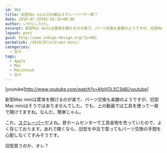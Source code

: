 ```yaml
---
id: 962
title: 旧型Mac miniの分解はスクレーパーで一発？
date: 2010-07-29T02:58:15+00:00
author: いがらしたけし
excerpt: 新型Mac miniは筐体を開けるのが楽で、パーツ交換も楽勝のようですが、旧型Mac miniはそうではありませんでした。でも、上の動画では工具を使って一発で開けてますね。
layout: post
guid: http://www.indigo-design.org/?p=962
permalink: /2010/07/old-mac-mini/
categories:
  - 日々
tags:
  - Apple
  - Mac
  - Macintosh
  - 日々
---
```

[youtube]http://www.youtube.com/watch?v=AfpVOL5C3d8[/youtube]

新型Mac miniは筐体を開けるのが楽で、パーツ交換も楽勝のようですが、旧型Mac miniはそうではありませんでした。でも、上の動画では工具を使って一発で開けてますね。なんだ、簡単じゃん。

これ、[スクレーパー](http://www.amazon.co.jp/gp/product/B000AQOEYC?ie=UTF8&tag=kamiigusajiko-22&linkCode=as2&camp=247&creative=7399&creativeASIN=B000AQOEYC)<img src="http://www.assoc-amazon.jp/e/ir?t=kamiigusajiko-22&#038;l=as2&#038;o=9&#038;a=B000AQOEYC" width="1" height="1" border="0" alt="" style="border:none !important; margin:0px !important; padding:0px !important;" />だよね。昔ホームセンターで工具金物を売っていたので、よく存じております。あれで開くなら、旧型を中古で買ってもパーツ交換の手間を心配しなくてすみそうです。

旧型買うのか、オレ？
